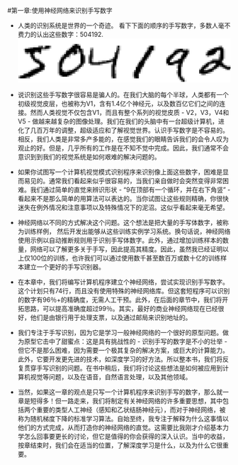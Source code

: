 #第一章:使用神经网络来识别手写数字
+ 人类的识别系统是世界的一个奇迹。
  看下下面的顺序的手写数字，多数人毫不费力的认出这些数字：504192.
![digits.png](digits.png)
+ 说识别这些手写数字很容易是骗人的。在我们大脑的每个半球，人类都有一个初级视觉皮层，也被称为V1，含有1.4亿个神经元，以及数百亿它们之间的连接。然而人类视觉不仅包含V1，而且有整个系列的视觉皮质 - V2，V3，V4和V5 - 做越来越复杂的图像处理。我们在我们的头脑中有一台超级计算机，进化了几百万年的调整，超级适应和了解视觉世界。认识手写数字是不容易的。相反，我们人类是非常多产多能的，在感觉我们的眼睛告诉我们的会令人叹为观止的好。但是，几乎所有的工作是在不知不觉中完成。因此，我们通常不会意识到到我们的视觉系统是如何艰难的解决问题的。

+ 如果你试图写一个计算机视觉模式识别程序来识别像上面这些数字，困难是显而易见的。通常我们看起来似乎很容易的，当我们亲自做时会突然变得非常困难。我们通过简单的直觉来辨识形状 - “9在顶部有一个循环，并在右下角竖” - 看起来不是那么简单的用算法可以表达的。当你试图让这些规则精确，你很快迷失在例外情况和注意事项以及特殊情况下的泥沼。这似乎看起来毫无希望。

+ 神经网络以不同的方式解决这个问题。这个想法是把大量的手写体数字，被称为训练样例，
然后开发出能够从这些训练实例学习系统。换句话说，神经网络使用示例以自动推断规则用于识别手写体数字。此外，通过增加训练样本的数量，网络可以了解更多关于手写，因此提高其精度。因此，虽然我已经证明以上仅100位的训练，也许我们可以通过使用数千甚至数百万或数十亿的训练样本建立一个更好的手写识别器。

+ 在本章中，我们将编写计算机程序建立个神经网络，尝试实现识别手写数字。这个计划只有74行，而且没有使用特殊的神经网络库。但这套短程序可以识别的数字有96％+的精确度，无需人工干预。此外，在后面的章节中，我们将开拓思路，可以提高准确度超过99％。其实，最好的商业神经网络现在已经很好，他们是由银行用于处理支票，以及通过邮局来识别地址的。

+ 我们专注于手写识别，因为它是学习一般神经网络的一个很好的原型问题。做为原型它击中了甜蜜点：这是具有挑战性的 - 识别手写的数字是不小的壮举 - 但它不是那么困难，因为需要一个极其复杂的解决方案，或巨大的计算能力。此外，它要开发更先进的技术，如深度学习的好方法。所以整本书，我们将反复贯穿手写识别的问题。在书中稍后，我们将讨论这些想法是如何被应用到计算机视觉等问题，以及在语音，自然语言处理，以及其他领域。

+ 当然，如果这一章的观点是只写一个计算机程序来识别手写的数字，那么就一章是短得多！但一路走来，我们将制定有关神经网络的许多重要思想，其中包括两个重要的类型人工神经（感知和乙状结肠神经元），而对于神经网络，被称为随机梯度下降的标准学习算法。自始至终，我专注于解释为什么这事情以他们的方式完成，从而打造你的神经网络的直觉。这需要比我刚才介绍基本力学怎么回事要更长的讨论，但它是值得的你会获得的深入认识。当中的收益，按章结束时，我们会在适当的位置，了解深度学习是什么，以及为什么它很重要。



